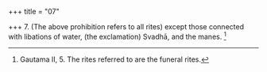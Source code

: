 +++
title = "07"

+++
7. (The above prohibition refers to all rites) except those connected with libations of water, (the exclamation) Svadhā, and the manes. [^6] 


[^6]:  Gautama II, 5. The rites referred to are the funeral rites.
